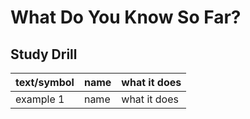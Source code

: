 # What Do You Know So Far?

## Study Drill
| text/symbol | name | what it does
|------------|-------|-------------
| example 1 | name | what it does
